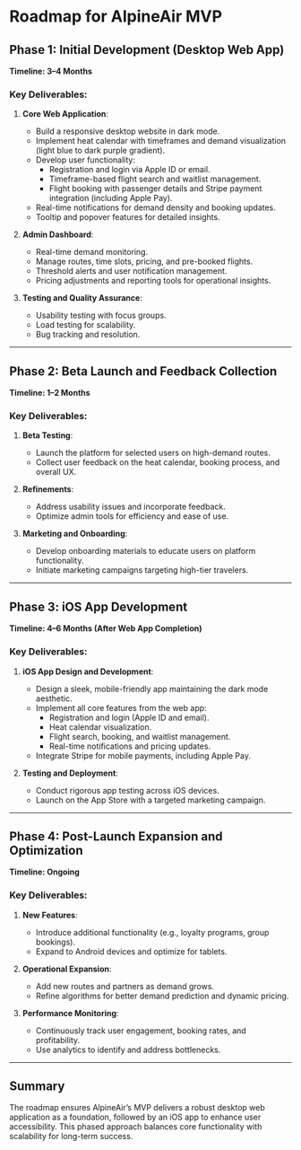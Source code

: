 
# Roadmap for AlpineAir MVP

## Phase 1: Initial Development (Desktop Web App)
**Timeline: 3–4 Months**

### Key Deliverables:
1. **Core Web Application**:
   - Build a responsive desktop website in dark mode.
   - Implement heat calendar with timeframes and demand visualization (light blue to dark purple gradient).
   - Develop user functionality:
     - Registration and login via Apple ID or email.
     - Timeframe-based flight search and waitlist management.
     - Flight booking with passenger details and Stripe payment integration (including Apple Pay).
   - Real-time notifications for demand density and booking updates.
   - Tooltip and popover features for detailed insights.

2. **Admin Dashboard**:
   - Real-time demand monitoring.
   - Manage routes, time slots, pricing, and pre-booked flights.
   - Threshold alerts and user notification management.
   - Pricing adjustments and reporting tools for operational insights.

3. **Testing and Quality Assurance**:
   - Usability testing with focus groups.
   - Load testing for scalability.
   - Bug tracking and resolution.

---

## Phase 2: Beta Launch and Feedback Collection
**Timeline: 1–2 Months**

### Key Deliverables:
1. **Beta Testing**:
   - Launch the platform for selected users on high-demand routes.
   - Collect user feedback on the heat calendar, booking process, and overall UX.

2. **Refinements**:
   - Address usability issues and incorporate feedback.
   - Optimize admin tools for efficiency and ease of use.

3. **Marketing and Onboarding**:
   - Develop onboarding materials to educate users on platform functionality.
   - Initiate marketing campaigns targeting high-tier travelers.

---

## Phase 3: iOS App Development
**Timeline: 4–6 Months (After Web App Completion)**

### Key Deliverables:
1. **iOS App Design and Development**:
   - Design a sleek, mobile-friendly app maintaining the dark mode aesthetic.
   - Implement all core features from the web app:
     - Registration and login (Apple ID and email).
     - Heat calendar visualization.
     - Flight search, booking, and waitlist management.
     - Real-time notifications and pricing updates.
   - Integrate Stripe for mobile payments, including Apple Pay.

2. **Testing and Deployment**:
   - Conduct rigorous app testing across iOS devices.
   - Launch on the App Store with a targeted marketing campaign.

---

## Phase 4: Post-Launch Expansion and Optimization
**Timeline: Ongoing**

### Key Deliverables:
1. **New Features**:
   - Introduce additional functionality (e.g., loyalty programs, group bookings).
   - Expand to Android devices and optimize for tablets.

2. **Operational Expansion**:
   - Add new routes and partners as demand grows.
   - Refine algorithms for better demand prediction and dynamic pricing.

3. **Performance Monitoring**:
   - Continuously track user engagement, booking rates, and profitability.
   - Use analytics to identify and address bottlenecks.

---

## Summary
The roadmap ensures AlpineAir’s MVP delivers a robust desktop web application as a foundation, followed by an iOS app to enhance user accessibility. This phased approach balances core functionality with scalability for long-term success.
